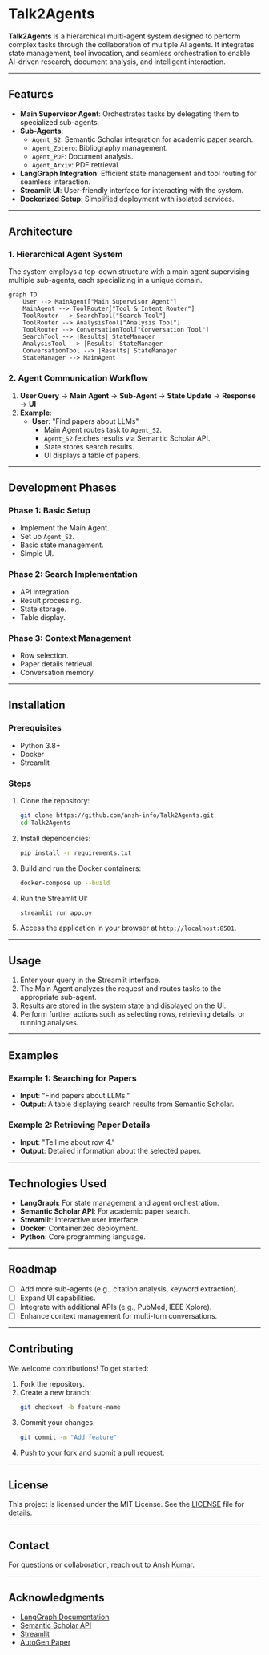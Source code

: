 # Talk2Agents

**Talk2Agents** is a hierarchical multi-agent system designed to perform complex tasks through the collaboration of multiple AI agents. It integrates state management, tool invocation, and seamless orchestration to enable AI-driven research, document analysis, and intelligent interaction.

---

## Features

- **Main Supervisor Agent**: Orchestrates tasks by delegating them to specialized sub-agents.
- **Sub-Agents**:
  - `Agent_S2`: Semantic Scholar integration for academic paper search.
  - `Agent_Zotero`: Bibliography management.
  - `Agent_PDF`: Document analysis.
  - `Agent_Arxiv`: PDF retrieval.
- **LangGraph Integration**: Efficient state management and tool routing for seamless interaction.
- **Streamlit UI**: User-friendly interface for interacting with the system.
- **Dockerized Setup**: Simplified deployment with isolated services.

---

## Architecture

### 1. Hierarchical Agent System

The system employs a top-down structure with a main agent supervising multiple sub-agents, each specializing in a unique domain.

```mermaid
graph TD
    User --> MainAgent["Main Supervisor Agent"]
    MainAgent --> ToolRouter["Tool & Intent Router"]
    ToolRouter --> SearchTool["Search Tool"]
    ToolRouter --> AnalysisTool["Analysis Tool"]
    ToolRouter --> ConversationTool["Conversation Tool"]
    SearchTool --> |Results| StateManager
    AnalysisTool --> |Results| StateManager
    ConversationTool --> |Results| StateManager
    StateManager --> MainAgent
```

### 2. Agent Communication Workflow

1. **User Query** → **Main Agent** → **Sub-Agent** → **State Update** → **Response** → **UI**
2. **Example**:
   - **User**: "Find papers about LLMs"
     - Main Agent routes task to `Agent_S2`.
     - `Agent_S2` fetches results via Semantic Scholar API.
     - State stores search results.
     - UI displays a table of papers.

---

## Development Phases

### Phase 1: Basic Setup

- Implement the Main Agent.
- Set up `Agent_S2`.
- Basic state management.
- Simple UI.

### Phase 2: Search Implementation

- API integration.
- Result processing.
- State storage.
- Table display.

### Phase 3: Context Management

- Row selection.
- Paper details retrieval.
- Conversation memory.

---

## Installation

### Prerequisites

- Python 3.8+
- Docker
- Streamlit

### Steps

1. Clone the repository:
   ```bash
   git clone https://github.com/ansh-info/Talk2Agents.git
   cd Talk2Agents
   ```
2. Install dependencies:
   ```bash
   pip install -r requirements.txt
   ```
3. Build and run the Docker containers:
   ```bash
   docker-compose up --build
   ```
4. Run the Streamlit UI:
   ```bash
   streamlit run app.py
   ```
5. Access the application in your browser at `http://localhost:8501`.

---

## Usage

1. Enter your query in the Streamlit interface.
2. The Main Agent analyzes the request and routes tasks to the appropriate sub-agent.
3. Results are stored in the system state and displayed on the UI.
4. Perform further actions such as selecting rows, retrieving details, or running analyses.

---

## Examples

### Example 1: Searching for Papers

- **Input**: "Find papers about LLMs."
- **Output**: A table displaying search results from Semantic Scholar.

### Example 2: Retrieving Paper Details

- **Input**: "Tell me about row 4."
- **Output**: Detailed information about the selected paper.

---

## Technologies Used

- **LangGraph**: For state management and agent orchestration.
- **Semantic Scholar API**: For academic paper search.
- **Streamlit**: Interactive user interface.
- **Docker**: Containerized deployment.
- **Python**: Core programming language.

---

## Roadmap

- [ ] Add more sub-agents (e.g., citation analysis, keyword extraction).
- [ ] Expand UI capabilities.
- [ ] Integrate with additional APIs (e.g., PubMed, IEEE Xplore).
- [ ] Enhance context management for multi-turn conversations.

---

## Contributing

We welcome contributions! To get started:

1. Fork the repository.
2. Create a new branch:
   ```bash
   git checkout -b feature-name
   ```
3. Commit your changes:
   ```bash
   git commit -m "Add feature"
   ```
4. Push to your fork and submit a pull request.

---

## License

This project is licensed under the MIT License. See the [LICENSE](LICENSE) file for details.

---

## Contact

For questions or collaboration, reach out to [Ansh Kumar](mailto:anshkumar.info@gmail.com).

---

## Acknowledgments

- [LangGraph Documentation](https://langchain-ai.github.io/langgraph/)
- [Semantic Scholar API](https://www.semanticscholar.org/product/api)
- [Streamlit](https://streamlit.io/)
- [AutoGen Paper](https://arxiv.org/abs/2308.08155)
